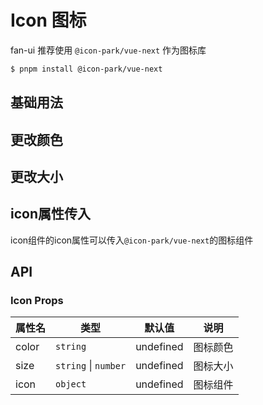 # Icon 图标

fan-ui 推荐使用 `@icon-park/vue-next` 作为图标库

```bash
$ pnpm install @icon-park/vue-next
```

## 基础用法

<demo vue="../example/icon/Basic.vue" />

## 更改颜色

<demo vue="../example/icon/Color.vue" />

## 更改大小

<demo vue="../example/icon/Size.vue" />

## icon属性传入

icon组件的icon属性可以传入`@icon-park/vue-next`的图标组件

<demo vue="../example/icon/Icon.vue" />

## API

### Icon Props

| 属性名 | 类型                 | 默认值    | 说明     |
| ------ | -------------------- | --------- | -------- |
| color  | `string`             | undefined | 图标颜色 |
| size   | `string` \| `number` | undefined | 图标大小 |
| icon   | `object`             | undefined | 图标组件 |
